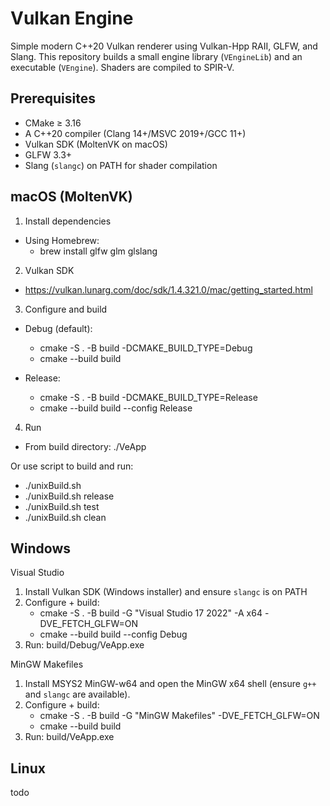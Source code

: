 # Vulkan Engine

Simple modern C++20 Vulkan renderer using Vulkan-Hpp RAII, GLFW, and Slang. This repository builds a small engine library (`VEngineLib`) and an executable (`VEngine`). Shaders are compiled to SPIR-V.

## Prerequisites

- CMake ≥ 3.16
- A C++20 compiler (Clang 14+/MSVC 2019+/GCC 11+)
- Vulkan SDK (MoltenVK on macOS)
- GLFW 3.3+
- Slang (`slangc`) on PATH for shader compilation


## macOS (MoltenVK)

1) Install dependencies

- Using Homebrew:
	- brew install glfw glm glslang

2) Vulkan SDK

- https://vulkan.lunarg.com/doc/sdk/1.4.321.0/mac/getting_started.html

3) Configure and build

- Debug (default):
	- cmake -S . -B build -DCMAKE_BUILD_TYPE=Debug
	- cmake --build build

- Release:
	- cmake -S . -B build -DCMAKE_BUILD_TYPE=Release
	- cmake --build build --config Release

4) Run

- From build directory: ./VeApp

Or use script to build and run:

- ./unixBuild.sh
- ./unixBuild.sh release
- ./unixBuild.sh test
- ./unixBuild.sh clean



## Windows

Visual Studio
1) Install Vulkan SDK (Windows installer) and ensure `slangc` is on PATH
2) Configure + build:
	 - cmake -S . -B build -G "Visual Studio 17 2022" -A x64 -DVE_FETCH_GLFW=ON
	 - cmake --build build --config Debug
3) Run: build/Debug/VeApp.exe

MinGW Makefiles
1) Install MSYS2 MinGW-w64 and open the MinGW x64 shell (ensure `g++` and `slangc` are available).
2) Configure + build:
	 - cmake -S . -B build -G "MinGW Makefiles" -DVE_FETCH_GLFW=ON
	 - cmake --build build
3) Run: build/VeApp.exe

## Linux

todo
